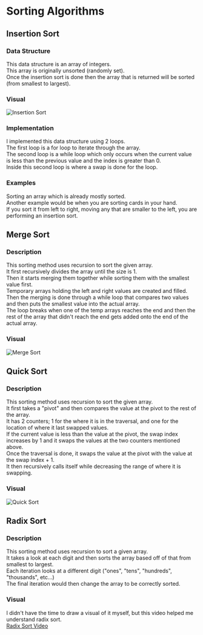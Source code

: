 # Sorting Algorithms

## Insertion Sort

### Data Structure
This data structure is an array of integers.  
This array is originally unsorted (randomly set).  
Once the insertion sort is done then the array that is returned will be sorted (from smallest to largest).  

### Visual
![Insertion Sort](../../assets/insertion_sort.jpg)  

### Implementation
I implemented this data structure using 2 loops.  
The first loop is a for loop to iterate through the array.  
The second loop is a while loop which only occurs when the current value is less than the previous value and the index is greater than 0.  
Inside this second loop is where a swap is done for the loop.  

### Examples
Sorting an array which is already mostly sorted.  
Another example would be when you are sorting cards in your hand.  
If you sort it from left to right, moving any that are smaller to the left, you are performing an insertion sort.  

## Merge Sort

### Description
This sorting method uses recursion to sort the given array.  
It first recursively divides the array until the size is 1.  
Then it starts merging them together while sorting them with the smallest value first.  
Temporary arrays holding the left and right values are created and filled.  
Then the merging is done through a while loop that compares two values and then puts the smallest value into the actual array.  
The loop breaks when one of the temp arrays reaches the end 
and then the rest of the array that didn't reach the end gets added onto the end of the actual array.  

### Visual
![Merge Sort](../../assets/merge_sort.jpg)  

## Quick Sort

### Description
This sorting method uses recursion to sort the given array.  
It first takes a "pivot" and then compares the value at the pivot to the rest of the array.  
It has 2 counters; 1 for the where it is in the traversal, and one for the location of where it last swapped values.  
If the current value is less than the value at the pivot, 
the swap index increases by 1 and it swaps the values at the two counters mentioned above.  
Once the traversal is done, it swaps the value at the pivot with the value at the swap index + 1.  
It then recursively calls itself while decreasing the range of where it is swapping.  

### Visual
![Quick Sort](../../assets/quick_sort.jpg)

## Radix Sort

### Description
This sorting method uses recursion to sort a given array.  
It takes a look at each digit and then sorts the array based off of that from smallest to largest.  
Each iteration looks at a different digit ("ones", "tens", "hundreds", "thousands", etc...)  
The final iteration would then change the array to be correctly sorted.  

### Visual
I didn't have the time to draw a visual of it myself, but this video helped me understand radix sort.  
[Radix Sort Video](https://youtu.be/nu4gDuFabIM)  